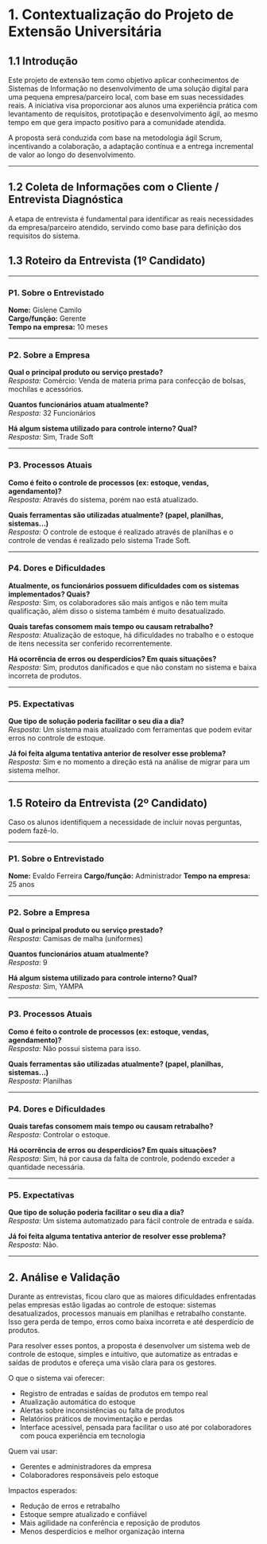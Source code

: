 # 1. Contextualização do Projeto de Extensão Universitária

## 1.1 Introdução

Este projeto de extensão tem como objetivo aplicar conhecimentos de Sistemas de Informação no desenvolvimento de uma solução digital para uma pequena empresa/parceiro local, com base em suas necessidades reais. A iniciativa visa proporcionar aos alunos uma experiência prática com levantamento de requisitos, prototipação e desenvolvimento ágil, ao mesmo tempo em que gera impacto positivo para a comunidade atendida.

A proposta será conduzida com base na metodologia ágil Scrum, incentivando a colaboração, a adaptação contínua e a entrega incremental de valor ao longo do desenvolvimento.

---

## 1.2 Coleta de Informações com o Cliente / Entrevista Diagnóstica

A etapa de entrevista é fundamental para identificar as reais necessidades da empresa/parceiro atendido, servindo como base para definição dos requisitos do sistema.

## 1.3 Roteiro da Entrevista (1º Candidato)

---

### P1. Sobre o Entrevistado

**Nome:** Gislene Camilo  
**Cargo/função:** Gerente  
**Tempo na empresa:** 10 meses  

---

### P2. Sobre a Empresa

**Qual o principal produto ou serviço prestado?**  
_Resposta:_ Comércio: Venda de materia prima para confecção de bolsas, mochilas e acessórios.

**Quantos funcionários atuam atualmente?**  
_Resposta:_ 32 Funcionários  

**Há algum sistema utilizado para controle interno? Qual?**  
_Resposta:_  Sim, Trade Soft

---

### P3. Processos Atuais

**Como é feito o controle de processos (ex: estoque, vendas, agendamento)?**  
_Resposta:_  Através do sistema, porém nao está atualizado.

**Quais ferramentas são utilizadas atualmente? (papel, planilhas, sistemas...)**  
_Resposta:_ O controle de estoque é realizado através de planilhas e o controle de vendas é realizado pelo sistema Trade Soft.  

---

### P4. Dores e Dificuldades

**Atualmente, os funcionários possuem dificuldades com os sistemas implementados? Quais?**  
_Resposta:_ Sim, os colaboradores são mais antigos e não tem muita qualificação, além disso o sistema também é muito desatualizado.

**Quais tarefas consomem mais tempo ou causam retrabalho?**  
_Resposta:_ Atualização de estoque, há dificuldades no trabalho e o estoque de itens necessita ser conferido recorrentemente.  

**Há ocorrência de erros ou desperdícios? Em quais situações?**  
_Resposta:_ Sim, produtos danificados e que não constam no sistema e baixa incorreta de produtos.  

---

### P5. Expectativas

**Que tipo de solução poderia facilitar o seu dia a dia?**  
_Resposta:_ Um sistema mais atualizado com ferramentas que podem evitar erros no controle de estoque.  

**Já foi feita alguma tentativa anterior de resolver esse problema?**  
_Resposta:_ Sim e no momento a direção está na análise de migrar para um sistema melhor.  

---

## 1.5 Roteiro da Entrevista (2º Candidato)

Caso os alunos identifiquem a necessidade de incluir novas perguntas, podem fazê-lo.

---

### P1. Sobre o Entrevistado

**Nome:**  Evaldo Ferreira
**Cargo/função:**  Administrador
**Tempo na empresa:**  25 anos

---

### P2. Sobre a Empresa

**Qual o principal produto ou serviço prestado?**  
_Resposta:_  Camisas de malha (uniformes)

**Quantos funcionários atuam atualmente?**  
_Resposta:_  9

**Há algum sistema utilizado para controle interno? Qual?**  
_Resposta:_  Sim, YAMPA

---

### P3. Processos Atuais

**Como é feito o controle de processos (ex: estoque, vendas, agendamento)?**  
_Resposta:_  Não possui sistema para isso.

**Quais ferramentas são utilizadas atualmente? (papel, planilhas, sistemas...)**  
_Resposta:_  Planilhas

---

### P4. Dores e Dificuldades

**Quais tarefas consomem mais tempo ou causam retrabalho?**  
_Resposta:_  Controlar o estoque.

**Há ocorrência de erros ou desperdícios? Em quais situações?**  
_Resposta:_  Sim, há por causa da falta de controle, podendo exceder a quantidade necessária.

---

### P5. Expectativas

**Que tipo de solução poderia facilitar o seu dia a dia?**  
_Resposta:_  Um sistema automatizado para fácil controle de entrada e saída.

**Já foi feita alguma tentativa anterior de resolver esse problema?**  
_Resposta:_  Não.

---

## 2. Análise e Validação

Durante as entrevistas, ficou claro que as maiores dificuldades enfrentadas pelas empresas estão ligadas ao controle de estoque: sistemas desatualizados, processos manuais em planilhas e retrabalho constante. Isso gera perda de tempo, erros como baixa incorreta e até desperdício de produtos.

Para resolver esses pontos, a proposta é desenvolver um sistema web de controle de estoque, simples e intuitivo, que automatize as entradas e saídas de produtos e ofereça uma visão clara para os gestores.

O que o sistema vai oferecer:

- Registro de entradas e saídas de produtos em tempo real
- Atualização automática do estoque
- Alertas sobre inconsistências ou falta de produtos
- Relatórios práticos de movimentação e perdas
- Interface acessível, pensada para facilitar o uso até por colaboradores com pouca experiência em tecnologia

Quem vai usar:

- Gerentes e administradores da empresa
- Colaboradores responsáveis pelo estoque

Impactos esperados:

- Redução de erros e retrabalho
- Estoque sempre atualizado e confiável
- Mais agilidade na conferência e reposição de produtos
- Menos desperdícios e melhor organização interna
